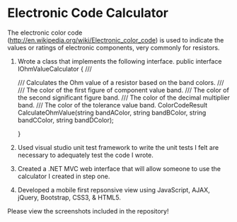# Electronic Code Calculator
The electronic color code (http://en.wikipedia.org/wiki/Electronic_color_code) is used to indicate the values or ratings of electronic components, very commonly for resistors. 

1. Wrote a class that implements the following interface. 
      public interface IOhmValueCalculator
      {
         /// <summary>
         /// Calculates the Ohm value of a resistor based on the band colors.
         /// </summary>
         /// <param name="bandAColor">The color of the first figure of component value band.</param>
         /// <param name="bandBColor">The color of the second significant figure band.</param>
         /// <param name="bandCColor">The color of the decimal multiplier band.</param>
         /// <param name="bandDColor">The color of the tolerance value band.</param>
         ColorCodeResult CalculateOhmValue(string bandAColor, string bandBColor, string bandCColor, string bandDColor);

      }

2. Used visual studio unit test framework to write the unit tests I felt are necessary to adequately test the code I wrote.

3. Created a .NET MVC web interface that will allow someone to use the calculator I created in step one.

4. Developed a mobile first repsonsive view using JavaScript, AJAX, jQuery, Bootstrap, CSS3, & HTML5.

Please view the screenshots included in the repository!
